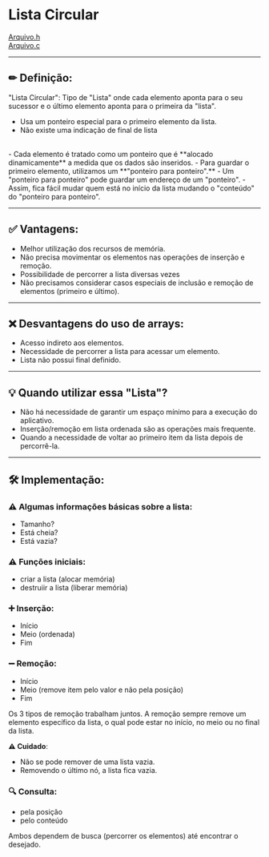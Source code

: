 # Lista Circular
[Arquivo.h](./ListaCircular.h)<br/>
[Arquivo.c](./ListaCircular.c)
<hr>

## ✏ Definição:
"Lista Circular":
Tipo de "Lista" onde cada elemento aponta para o seu sucessor e o último elemento aponta para o primeira da "lista".

- Usa um ponteiro especial para o primeiro elemento da lista.
- Não existe uma indicação de final de lista

<br/>
- Cada elemento é tratado como um ponteiro que é **alocado dinamicamente** a medida que os dados são inseridos.
- Para guardar o primeiro elemento, utilizamos um **"ponteiro para ponteiro".**
- Um "ponteiro para ponteiro" pode guardar um endereço de um "ponteiro".
- Assim, fica fácil mudar quem está no início da lista mudando o "conteúdo" do "ponteiro para ponteiro".
<hr>

## ✅ Vantagens:
- Melhor utilização dos recursos de memória.
- Não precisa movimentar os elementos nas operações de inserção e remoção.
- Possibilidade de percorrer a lista diversas vezes
- Não precisamos considerar casos especiais de inclusão e remoção de elementos (primeiro e último).
<hr>

## ❌ Desvantagens do uso de arrays:
- Acesso indireto aos elementos.
- Necessidade de percorrer a lista para acessar um elemento.
- Lista não possui final definido.
<hr>

## 💡 Quando utilizar essa "Lista"?
- Não há necessidade de garantir um espaço mínimo para a execução do aplicativo.
- Inserção/remoção em lista ordenada são as operações mais frequente.
- Quando a necessidade de voltar ao primeiro item da lista depois de percorrê-la.
<hr>

## 🛠 Implementação:
### ⚠ Algumas informações básicas sobre a lista:
- Tamanho?
- Está cheia?
- Está vazia?

### ⚠ Funções iniciais:
- criar a lista (alocar memória)
- destruiir a lista (liberar memória)

### ➕ Inserção:
- Início
- Meio (ordenada)
- Fim

### ➖ Remoção:
- Início
- Meio (remove item pelo valor e não pela posição)
- Fim

Os 3 tipos de remoção trabalham juntos. A remoção sempre remove um elemento específico da lista, o qual pode estar no início, no meio ou no final da lista.

**⚠ Cuidado**:
- Não se pode remover de uma lista vazia.
- Removendo o último nó, a lista fica vazia.

### 🔍 Consulta:
- pela posição
- pelo conteúdo

Ambos dependem de busca (percorrer os elementos) até encontrar o desejado.